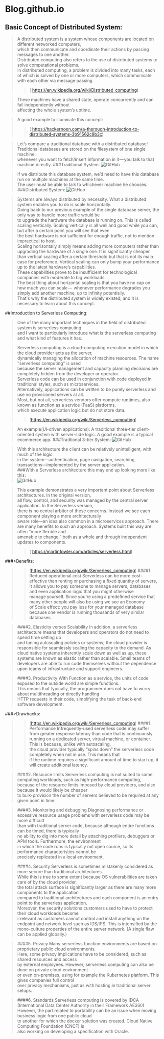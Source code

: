 # Blog.github.io  
## Basic Concept of Distributed System:  
>A distributed system is a system whose components are located on different networked computers,  
>which then communicate and coordinate their actions by passing messages to one another.  
>Distributed computing also refers to the use of distributed systems to solve computational problems.  
>In distributed computing, a problem is divided into many tasks, each of which is solved by one or more computers, 
>which communicate with each other via message passing.  
>>( https://en.wikipedia.org/wiki/Distributed_computing)  
  

>These machines have a shared state, operate concurrently and can fail independently without  
>affecting the whole system’s uptime.  

>A good example to illuminate this concept: 
>>( https://hackernoon.com/a-thorough-introduction-to-distributed-systems-3b91562c9b3c)  

>Let’s compare a traditional database with a distributed database!  
>Traditional databases are stored on the filesystem of one single machine,  
>whenever you want to fetch/insert information in it — you talk to that machine directly. 
###Traditional System:
              ![GitHub](https://github.com/XianquanLiao/Blog.github.io/blob/master/Traditional%20System.jpg "Traditional System")  
 
>If we distribute this database system, we’d need to have this database run on multiple machines at the same time.  
>The user must be able to talk to whichever machine he chooses.  
###Distributed System:
              ![GitHub](https://github.com/XianquanLiao/Blog.github.io/blob/master/Distributed%20System.jpg "Traditional System")  

>Systems are always distributed by necessity. What a distributed system enables you to do is scale horizontally.  
>Going back to our previous example of the single database server, the only way to handle more traffic would be  
>to upgrade the hardware the database is running on. This is called scaling vertically.
>Scaling vertically is all well and good while you can, but after a certain point you will see that even  
>the best hardware is not sufficient for enough traffic, not to mention impractical to host.  
>Scaling horizontally simply means adding more computers rather than upgrading the hardware of a single one. 
>It is significantly cheaper than vertical scaling after a certain threshold but that is not its main case for preference.
>Vertical scaling can only bump your performance up to the latest hardware’s capabilities.  
>These capabilities prove to be insufficient for technological companies with moderate to big workloads.  
>The best thing about horizontal scaling is that you have no cap on how much you can scale —  
>whenever performance degrades you simply add another machine, up to infinity potentially.  
>That's why the distributed system is widely existed, and it is necessary to learn about this concept.

##Introduction to Serverless Computing:  
>One of the many important techniques in the field of distributed system is serverless computing  
>and I want to particularly introduce what is the serverless computing and what kind of features it has.
  
>Serverless computing is a cloud-computing execution model in which the cloud provider acts as the server,  
>dynamically managing the allocation of machine resources. The name "serverless computing" is used  
>because the server management and capacity planning decisions are completely hidden from the developer or operator.  
>Serverless code can be used in conjunction with code deployed in traditional styles, such as microservices.  
>Alternatively, applications can be written to be purely serverless and use no provisioned servers at all.  
>Most, but not all, serverless vendors offer compute runtimes, also known as function as a service (FaaS) platforms,  
>which execute application logic but do not store data. 
>>(https://en.wikipedia.org/wiki/Serverless_computing)  

>An example(UI-driven applications):
>A traditional three-tier client-oriented system with server-side logic. A good example is a typical ecommerce app.
###Tradtional 3-tier System:
              ![GitHub](https://github.com/XianquanLiao/Blog.github.io/blob/master/3-Tier%20System.jpg "Traditional 3-tier System")  

>With this architecture the client can be relatively unintelligent, with much of the logic  
>in the system—authentication, page navigation, searching, transactions—implemented by the server application.  
###With a Serverless architecture this may end up looking more like this:  
              ![GitHub](https://github.com/XianquanLiao/Blog.github.io/blob/master/Serverless%20System.jpg "Serverless System")  

>This example demonstrates a very important point about Serverless architectures. In the original version,  
>all flow, control, and security was managed by the central server application. In the Serverless version,  
>there is no central arbiter of these concerns. Instead we see each component playing a more architecturally  
>aware role—an idea also common in a microservices approach.
>There are many benefits to such an approach. Systems built this way are often “more flexible and  
>amenable to change,” both as a whole and through independent updates to components.
>>( https://martinfowler.com/articles/serverless.html)

###>Benefits: 
>>(https://en.wikipedia.org/wiki/Serverless_computing)
>####1. Reduced operational cost
>Serverless can be more cost-effective than renting or purchasing a fixed quantity of servers,  
>It allows you to pay someone to manage servers, databases and even application logic that you might otherwise  
>manage yourself. Since you're using a predefined service that many other people will also be using we see an Economy  
>of Scale effect: you pay less for your managed database because one vendor is running thousands of very similar databases.

>####2. Elasticity verses Scalability
>In addition, a serverless architecture means that developers and operators do not need to spend time setting up  
>and tuning autoscaling policies or systems; the cloud provider is responsible for seamlessly scaling the capacity to the demand. 
>As cloud native systems inherently scale down as well as up, these systems are known as elastic rather than scalable.
>Small teams of developers are able to run code themselves without the dependence upon teams of infrastructure and support engineers. 

>####3. Productivity
>With Function as a service, the units of code exposed to the outside world are simple functions.  
>This means that typically, the programmer does not have to worry about multithreading or directly handling  
>HTTP requests in their code, simplifying the task of back-end software development.

###>Drawbacks:  
>>(https://en.wikipedia.org/wiki/Serverless_computing)
>####1. Performance
>Infrequently-used serverless code may suffer from greater response latency than code that is continuously  
>running on a dedicated server, virtual machine, or container. This is because, unlike with autoscaling,  
>the cloud provider typically "spins down" the serverless code completely when not in use. This means that  
>if the runtime requires a significant amount of time to start up, it will create additional latency.

>####2. Resource limits
>Serverless computing is not suited to some computing workloads, such as high-performance computing,  
>because of the resource limits imposed by cloud providers, and also because it would likely be cheaper  
>to bulk-provision the number of servers believed to be required at any given point in time.

>####3. Monitoring and debugging
>Diagnosing performance or excessive resource usage problems with serverless code may be more difficult  
>than with traditional server code, because although entire functions can be timed, there is typically  
>no ability to dig into more detail by attaching profilers, debuggers or APM tools. Furthermore, the environment  
>in which the code runs is typically not open source, so its performance characteristics cannot be  
>precisely replicated in a local environment.

>####4. Security
>Serverless is sometimes mistakenly considered as more secure than traditional architectures.  
>While this is true to some extent because OS vulnerabilities are taken care of by the cloud provider,  
>the total attack surface is significantly larger as there are many more components to the application  
>compared to traditional architectures and each component is an entry point to the serverless application.  
>Moreover, the security solutions customers used to have to protect their cloud workloads become  
>irrelevant as customers cannot control and install anything on the endpoint and network level such as IDS/IPS. 
>This is intensified by the mono-culture properties of the entire server network. (A single flaw can be applied globally.)

>####5. Privacy
>Many serverless function environments are based on proprietary public cloud environments.  
>Here, some privacy implications have to be considered, such as shared resources and access  
>by external employees. However, serverless computing can also be done on private cloud environment  
>or even on-premises, using for example the Kubernetes platform. This gives companies full control  
>over privacy mechanisms, just as with hosting in traditional server setups.

>####6. Standards
>Serverless computing is covered by IDCA (International Data Center Authority in their Framework AE360)  
>However, the part related to portability can be an issue when moving business logic from one public cloud  
>to another for which the docker solution was created. Cloud Native Computing Foundation (CNCF) is  
>also working on developing a specification with Oracle. 
 
  
